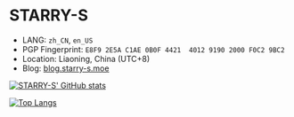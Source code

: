 # STARRY-S

- LANG: `zh_CN`, `en_US`
- PGP Fingerprint: `E8F9 2E5A C1AE 0B0F 4421  4012 9190 2000 F0C2 9BC2`
- Location: Liaoning, China (UTC+8)
- Blog: [blog.starry-s.moe](https://blog.starry-s.moe/)

[![STARRY-S' GitHub stats](https://github-readme-stats.vercel.app/api?username=STARRY-S&show_icons=true&theme=transparent&border_color=#232323)](https://github.com/anuraghazra/github-readme-stats)

[![Top Langs](https://github-readme-stats.vercel.app/api/top-langs/?username=STARRY-S&theme=transparent&border_color=#232323)](https://github.com/anuraghazra/github-readme-stats&layout=compact)